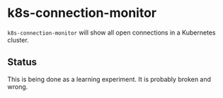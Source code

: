 # k8s-connection-monitor

`k8s-connection-monitor` will show all open connections in a Kubernetes cluster.

## Status

This is being done as a learning experiment. It is probably broken and wrong.

